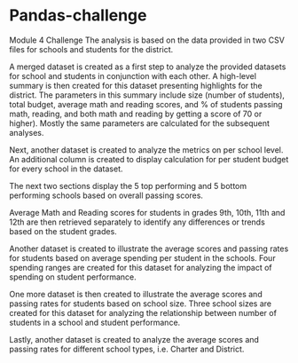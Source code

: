 # Pandas-challenge
Module 4 Challenge
The analysis is based on the data provided in two CSV files for schools and students for the district.

A merged dataset is created as a first step to analyze the provided datasets for school and students in conjunction with each other. A high-level summary is then created for this dataset presenting highlights for the district. The parameters in this summary include size (number of students), total budget, average math and reading scores, and % of students passing math, reading, and both math and reading by getting a score of 70 or higher). Mostly the same parameters are calculated for the subsequent analyses.

Next, another dataset is created to analyze the metrics on per school level. An additional column is created to display calculation for per student budget for every school in the dataset.

The next two sections display the 5 top performing and 5 bottom performing schools based on overall passing scores.

Average Math and Reading scores for students in grades 9th, 10th, 11th and 12th are then retrieved separately to identify any differences or trends based on the student grades.

Another dataset is created to illustrate the average scores and passing rates for students based on average spending per student in the schools. Four spending ranges are created for this dataset for analyzing the impact of spending on student performance.

One more dataset is then created to illustrate the average scores and passing rates for students based on school size. Three school sizes are created for this dataset for analyzing the relationship between number of students in a school and student performance.

Lastly, another dataset is created to analyze the average scores and passing rates for different school types, i.e. Charter and District.

